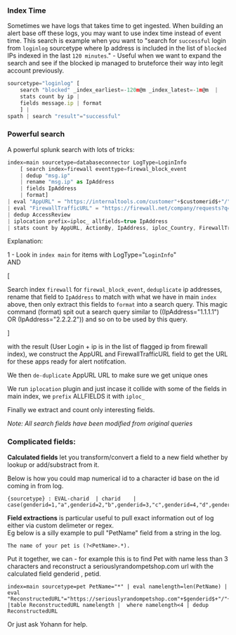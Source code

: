 ### Index Time

Sometimes we have logs that takes time to get ingested. When building an alert base off these logs, you may want to use index time instead of event time.
This search is example when you want to "search for `successful` login from `loginlog` sourcetype where Ip address is included in the list of `blocked` IPs indexed in the last `120 minutes`." - Useful when we want to expand the search and see if the blocked ip managed to bruteforce their way into legit account previously.

```Javascript
sourcetype="loginlog" [ 
    search "blocked" _index_earliest=-120m@m _index_latest=-1m@m  | 
    stats count by ip | 
    fields message.ip | format 
    ] | 
spath | search "result"="successful"
```

### Powerful search
A powerful splunk search with lots of tricks:

```Javascript
index=main sourcetype=databaseconnector LogType=LoginInfo 
    [ search index=firewall eventtype=firewal_block_event 
    | dedup "msg.ip" 
    | rename "msg.ip" as IpAddress 
    | fields IpAddress 
    | format] 
| eval "AppURL" = "https://internaltools.com/customer"+$customerid$+"/"+$userid$ 
| eval "FirewallTrafficURL" = "https://firewall.net/company/requests?q=from%3A-1h+ip%3A"+$IpAddress$
| dedup AccessReview 
| iplocation prefix=iploc_ allfields=true IpAddress 
| stats count by AppURL, ActionBy, IpAddress, iploc_Country, FirewallTrafficURL
```
Explanation:

1 - Look in `index main` for items with LogType="`LoginInfo`"  
AND

[ 

Search index `firewall` for `firewal_block_event`, `deduplicate` ip addresses, rename that field to `IpAddress` to match with what we have in main `index` above, then only extract this fields to `format` into a search query. This magic command (format) spit out a search query similar to ((IpAddress="1.1.1.1") OR (IpAddress="2.2.2.2")) and so on to be used by this query. 

]

with the result (User Login + ip is in the list of flagged ip from firewall index), we construct the AppURL and FirewallTrafficURL field to get the URL for these apps ready for alert notifcation.

We then `de-duplicate` AppURL URL to make sure we get unique ones

We run `iplocation` plugin and just incase it collide with some of the fields in main index, we `prefix` ALLFIELDS it with `iploc_` 

Finally we extract and count only interesting fields.


*Note: All search fields have been modified from original queries*

### Complicated fields:

**Calculated fields** let you transform/convert a field to a new field whether by lookup or add/substract from it.

Below is how you could map numerical id to a character id base on the id coming in from log.

```
{sourcetype} : EVAL-charid	| charid	| case(genderid=1,"a",genderid=2,"b",genderid=3,"c",genderid=4,"d",genderid=5,"e",genderid=6,"f",genderid=7,"g")
```

**Field extractions** is particular useful to pull exact information out of log either via custom delimeter or regex.  
Eg below is a silly example to pull "PetName" field from a string in the log.

```
The name of your pet is (?<PetName>.*).
```

Put it together, we can - for example this is to find Pet with name less than 3 characters and reconstruct a seriouslyrandompetshop.com url with the calculated field genderid , petid.

```
index=main sourcetype=pet PetName="*" | eval namelength=len(PetName) | eval "ReconstructedURL"="https://seriouslyrandompetshop.com"+$genderid$+"/"+$petid$ |table ReconstructedURL namelength |  where namelength<4 | dedup ReconstructedURL

```

Or just ask Yohann for help.